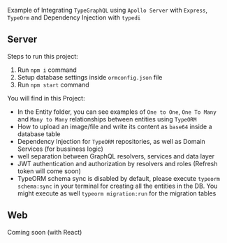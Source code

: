 Example of Integrating `TypeGraphQL` using `Apollo Server` with `Express`, `TypeOrm` and Dependency Injection with `typedi`

## Server

Steps to run this project:

1. Run `npm i` command
2. Setup database settings inside `ormconfig.json` file
3. Run `npm start` command

You will find in this Project:

- In the Entity folder, you can see examples of `One to One`, `One To Many` and `Many to Many` relationships between entities using `TypeORM`
- How to upload an image/file and write its content as `base64` inside a database table
- Dependency Injection for `TypeORM` repositories, as well as Domain Services (for bussiness logic)
- well separation between GraphQL resolvers, services and data layer
- JWT authentication and authorization by resolvers and roles (Refresh token will come soon)
- TypeORM schema sync is disabled by default, please execute `typeorm schema:sync` in your terminal for creating all the entities in the DB. You might execute as well `typeorm migration:run` for the migration tables

## Web

Coming soon (with React)
